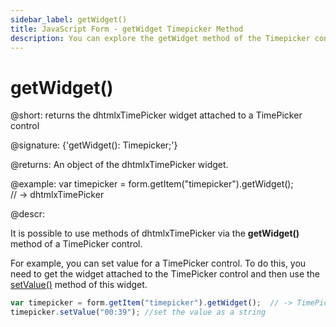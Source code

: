```yaml
---
sidebar_label: getWidget()
title: JavaScript Form - getWidget Timepicker Method 
description: You can explore the getWidget method of the Timepicker control of Form in the documentation of the DHTMLX JavaScript UI library. Browse developer guides and API reference, try out code examples and live demos, and download a free 30-day evaluation version of DHTMLX Suite 7.
---
```


# getWidget()

@short: returns the dhtmlxTimePicker widget attached to a TimePicker control

@signature: {'getWidget(): Timepicker;'}

@returns:
An object of the dhtmlxTimePicker widget.

@example:
var timepicker = form.getItem("timepicker").getWidget();  
// -> dhtmlxTimePicker

@descr:

It is possible to use methods of dhtmlxTimePicker via the **getWidget()** method of a TimePicker control.

For example, you can set value for a TimePicker control. To do this, you need to get the widget attached to the TimePicker control and then use the [setValue()](timepicker/api/timepicker_setvalue_method.md) method of this widget.

~~~js
var timepicker = form.getItem("timepicker").getWidget();  // -> TimePicker
timepicker.setValue("00:39"); //set the value as a string
~~~
